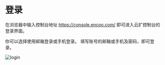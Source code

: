 # 登录
在浏览器中输入控制台地址 https://console.encoo.com/ 即可进入云扩控制台的登录界面。

你可以选择使用邮箱登录或手机登录。
填写账号的邮箱或手机及密码，即可登录。

![login](https://docimages.blob.core.chinacloudapi.cn/images/Console/%E7%99%BB%E5%BD%95%E5%8F%8A%E6%B3%A8%E5%86%8C/%E5%9B%BE%E7%89%871.png)